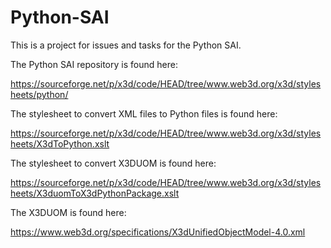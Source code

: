 # Python-SAI

This is a project for issues and tasks for the Python SAI.

The Python SAI repository is found here:

https://sourceforge.net/p/x3d/code/HEAD/tree/www.web3d.org/x3d/stylesheets/python/

The stylesheet to convert XML files to Python files is found here:

https://sourceforge.net/p/x3d/code/HEAD/tree/www.web3d.org/x3d/stylesheets/X3dToPython.xslt

The stylesheet to convert X3DUOM is found here:

https://sourceforge.net/p/x3d/code/HEAD/tree/www.web3d.org/x3d/stylesheets/X3duomToX3dPythonPackage.xslt

The X3DUOM is found here:

https://www.web3d.org/specifications/X3dUnifiedObjectModel-4.0.xml
